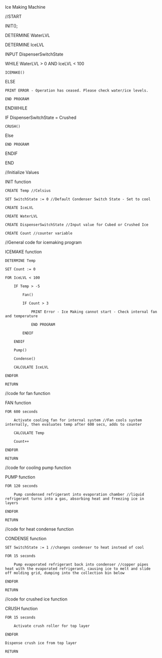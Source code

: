 Ice Making Machine

//START

INIT();

DETERMINE WaterLVL

DETERMINE IceLVL

INPUT DispenserSwitchState

WHILE WaterLVL > 0 AND IceLVL < 100

    ICEMAKE()

ELSE

    PRINT ERROR - Operation has ceased. Please check water/ice levels.

    END PROGRAM

ENDWHILE

IF DispenserSwitchState = Crushed

    CRUSH()

Else

    END PROGRAM

ENDIF

END

//Initialize Values

INIT function

    CREATE Temp //Celsius

    SET SwitchState := 0 //Default Condenser Switch State - Set to cool

    CREATE IceLVL 

    CREATE WaterLVL

    CREATE DispenserSwitchState //Input value for Cubed or Crushed Ice

    CREATE Count //counter variable



//General code for icemaking program

ICEMAKE function

    DETERMINE Temp

    SET Count := 0

    FOR IceLVL < 100

        IF Temp > -5

            Fan()

            IF Count > 3

                PRINT Error - Ice Making cannot start - Check internal fan and temperature

                END PROGRAM

            ENDIF

        ENDIF

        Pump()

        Condense()

        CALCULATE IceLVL

    ENDFOR

    RETURN



//code for fan function

FAN function

    FOR 600 seconds

        Activate cooling fan for internal system //Fan cools system internally, then evaluates temp after 600 secs, adds to counter

        CALCULATE Temp

        Count++

    ENDFOR

    RETURN



//code for cooling pump function

PUMP function

    FOR 120 seconds

        Pump condensed refrigerant into evaporation chamber //liquid refrigerant turns into a gas, absorbing heat and freezing ice in layers

    ENDFOR

    RETURN



//code for heat condense function

CONDENSE function

    SET SwitchState := 1 //changes condenser to heat instead of cool

    FOR 15 seconds

        Pump evaporated refrigerant back into condenser //copper pipes heat with the evaporated refrigerant, causing ice to melt and slide off molding grid, dumping into the collection bin below
    
    ENDFOR

    RETURN


//code for crushed ice function

CRUSH function

    FOR 15 seconds

        Activate crush roller for top layer

    ENDFOR

    Dispense crush ice from top layer

    RETURN
    
    


        


        

   

